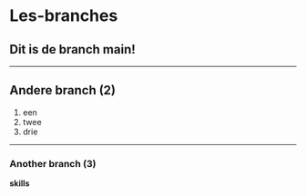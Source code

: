 # Les-branches

## Dit is de branch main!

---

## Andere branch (2)

1. een
2. twee
3. drie

---

### Another branch (3)

**skills**